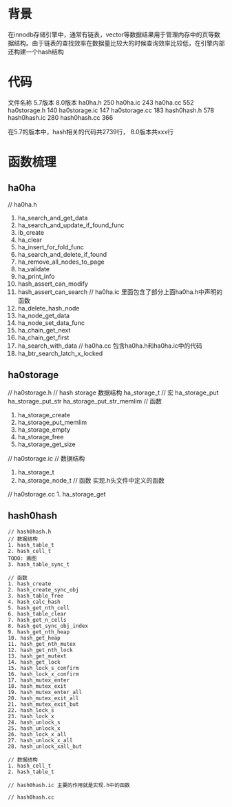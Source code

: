 # 背景
在innodb存储引擎中，通常有链表，vector等数据结果用于管理内存中的页等数据结构。由于链表的查找效率在数据量比较大的时候查询效率比较低，在引擎内部还构建一个hash结构

# 代码
  文件名称                     5.7版本                       8.0版本
  ha0ha.h                      250
  ha0ha.ic                     243
  ha0ha.cc                     552
  ha0storage.h                 140
  ha0storage.ic                147
  ha0storage.cc                183
  hash0hash.h                  578
  hash0hash.ic                 280
  hash0hash.cc                 366
                           

在5.7的版本中，hash相关的代码共2739行， 8.0版本共xxx行

# 函数梳理
## ha0ha
   // ha0ha.h
   1. ha_search_and_get_data
   2. ha_search_and_update_if_found_func
   3. ib_create
   4. ha_clear
   5. ha_insert_for_fold_func
   6. ha_search_and_delete_if_found
   7. ha_remove_all_nodes_to_page
   8. ha_validate
   9. ha_print_info
   10. hash_assert_can_modify
   11. hash_assert_can_search
   // ha0ha.ic  里面包含了部分上面ha0ha.h中声明的函数
   12. ha_delete_hash_node
   13. ha_node_get_data
   14. ha_node_set_data_func
   15. ha_chain_get_next
   16. ha_chain_get_first
   17. ha_search_with_data
   // ha0ha.cc 包含ha0ha.h和ha0ha.ic中的代码
   18. ha_btr_search_latch_x_locked


## ha0storage
   // ha0storage.h
   // hash storage 数据结构 ha_storage_t
   // 宏
   ha_storage_put
   ha_storage_put_str
   ha_storage_put_str_memlim
   // 函数
   1. ha_storage_create
   2. ha_storage_put_memlim
   3. ha_storage_empty
   4. ha_storage_free
   5. ha_storage_get_size

   // ha0storage.ic
   // 数据结构
   1. ha_storage_t
   2. ha_storage_node_t
   // 函数 实现.h头文件中定义的函数
   
   // ha0storage.cc
    1. ha_storage_get

## hash0hash
    // hash0hash.h
    // 数据结构
    1. hash_table_t
    2. hash_cell_t
    TODO: 画图
    3. hash_table_sync_t

    // 函数
    1. hash_create
    2. hash_create_sync_obj
    3. hash_table_free
    4. hash_calc_hash
    5. hash_get_nth_cell
    6. hash_table_clear
    7. hash_get_n_cells
    8. hash_get_sync_obj_index
    9. hash_get_nth_heap
    10. hash_get_heap
    11. hash_get_nth_mutex
    12. hash_get_nth_lock
    13. hash_get_mutext
    14. hash_get_lock
    15. hash_lock_s_confirm
    16. hash_lock_x_confirm
    17. hash_mutex_enter
    18. hash_mutex_exit
    19. hash_mutex_enter_all
    20. hash_mutex_exit_all
    21. hash_mutex_exit_but
    22. hash_lock_s
    23. hash_lock_x
    24. hash_unlock_s
    25. hash_unlock_x
    26. hash_lock_x_all
    27. hash_unlock_x_all
    28. hash_unlock_xall_but
    
    // 数据结构
    1. hash_cell_t
    2. hash_table_t

    // hash0hash.ic 主要的作用就是实现.h中的函数
    
    // hash0hash.cc
    
